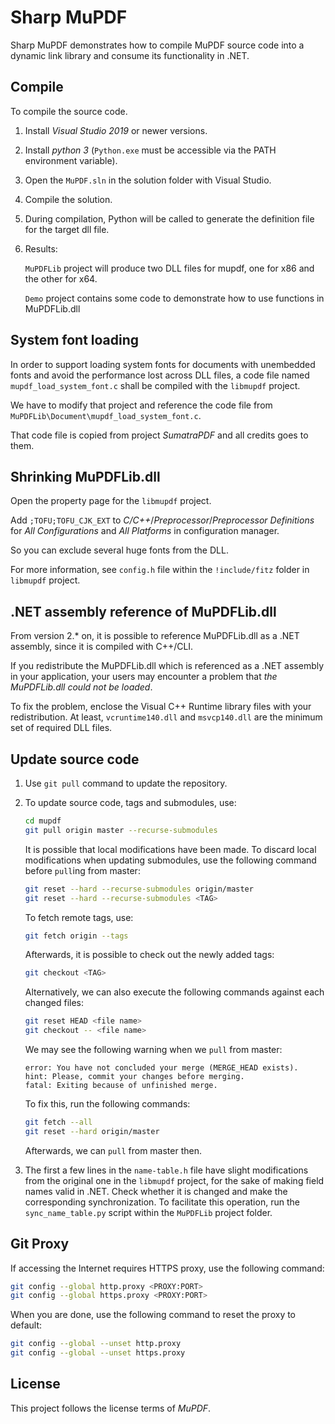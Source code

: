 # Sharp MuPDF

Sharp MuPDF demonstrates how to compile MuPDF source code into a dynamic link library and consume its functionality in .NET.

## Compile

To compile the source code.

1. Install _Visual Studio 2019_ or newer versions.

2. Install _python 3_ (`Python.exe` must be accessible via the PATH environment variable).

3. Open the `MuPDF.sln` in the solution folder with Visual Studio.

4. Compile the solution.

5. During compilation, Python will be called to generate the definition file for the target dll file.

6. Results:

   `MuPDFLib` project will produce two DLL files for mupdf, one for x86 and the other for x64.

   `Demo` project contains some code to demonstrate how to use functions in MuPDFLib.dll

## System font loading

In order to support loading system fonts for documents with unembedded fonts and avoid the performance lost across DLL files, a code file named `mupdf_load_system_font.c` shall be compiled with the `libmupdf` project.

We have to modify that project and reference the code file from `MuPDFLib\Document\mupdf_load_system_font.c`.

That code file is copied from project *SumatraPDF* and all credits goes to them.

## Shrinking MuPDFLib.dll

Open the property page for the `libmupdf` project.

Add `;TOFU;TOFU_CJK_EXT` to _C/C++_/_Preprocessor_/_Preprocessor Definitions_ for _All Configurations_ and _All Platforms_ in configuration manager.

So you can exclude several huge fonts from the DLL.

For more information, see `config.h` file within the `!include/fitz` folder in `libmupdf` project.

## .NET assembly reference of MuPDFLib.dll

From version 2.* on, it is possible to reference MuPDFLib.dll as a .NET assembly, since it is compiled with C++/CLI.

If you redistribute the MuPDFLib.dll which is referenced as a .NET assembly in your application, your users may encounter a problem that *the MuPDFLib.dll could not be loaded*.

To fix the problem, enclose the Visual C++ Runtime library files with your redistribution. At least, `vcruntime140.dll` and `msvcp140.dll` are the minimum set of required DLL files.

## Update source code

1. Use `git pull` command to update the repository.

2. To update source code, tags and submodules, use:

   ``` bash
   cd mupdf
   git pull origin master --recurse-submodules
   ```

   It is possible that local modifications have been made. To discard local modifications when updating submodules, use the following command before `pull`ing from master:

   ``` bash
   git reset --hard --recurse-submodules origin/master
   git reset --hard --recurse-submodules <TAG>
   ```

   To fetch remote tags, use:

   ``` bash
   git fetch origin --tags
   ```

   Afterwards, it is possible to check out the newly added tags:
   ``` bash
   git checkout <TAG>
   ```

   Alternatively, we can also execute the following commands against each changed files:

   ``` bash
   git reset HEAD <file name>
   git checkout -- <file name>
   ```

   We may see the following warning when we `pull` from master:

   ```
   error: You have not concluded your merge (MERGE_HEAD exists).
   hint: Please, commit your changes before merging.
   fatal: Exiting because of unfinished merge.
   ```

   To fix this, run the following commands:

   ``` bash
   git fetch --all
   git reset --hard origin/master
   ```

   Afterwards, we can `pull` from master then.

3. The first a few lines in the `name-table.h` file have slight modifications from the original one in the `libmupdf` project, for the sake of making field names valid in .NET. Check whether it is changed and make the corresponding synchronization. To facilitate this operation, run the `sync_name_table.py` script within the `MuPDFLib` project folder.

## Git Proxy
If accessing the Internet requires HTTPS proxy, use the following command:

``` bash
git config --global http.proxy <PROXY:PORT>
git config --global https.proxy <PROXY:PORT>
```

When you are done, use the following command to reset the proxy to default:

``` bash
git config --global --unset http.proxy
git config --global --unset https.proxy
```

## License

This project follows the license terms of *MuPDF*.